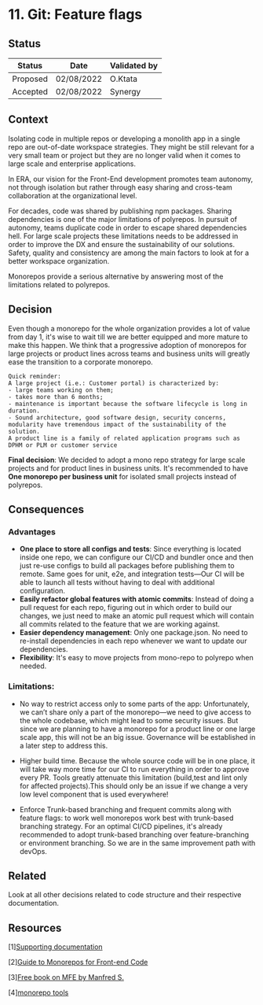 # 11. Git: Feature flags

## Status

|Status|Date|Validated by|
|------|----|------------|
|Proposed|02/08/2022|O.Ktata|
|Accepted|02/08/2022|Synergy|

## Context

Isolating code in multiple repos or developing a monolith app in a single repo are out-of-date workspace strategies. They might be still relevant for a very small team or project but they are no longer valid when it comes to large scale and enterprise applications.

In ERA, our vision for the Front-End development promotes team autonomy, not through isolation but rather through easy sharing and cross-team collaboration at the organizational level.

For decades, code was shared by publishing npm packages. Sharing dependencies  is one of the major limitations of polyrepos. In pursuit of autonomy, teams duplicate code in order to escape shared dependencies hell.
For large scale projects these limitations needs to be addressed in order to improve the DX and ensure the sustainability of our solutions. Safety, quality and consistency are among the main factors to look at for a better workspace organization. 

Monorepos provide a serious alternative by answering most of the limitations related to polyrepos. 

## Decision

Even though a monorepo for the whole organization provides a lot of value from day 1, it's wise to wait till we are better equipped and more mature to make this happen. We think that a progressive adoption of monorepos for large projects or product lines across teams and business units will greatly ease the transition to a corporate monorepo.

```
Quick reminder:
A large project (i.e.: Customer portal) is characterized by:
- large teams working on them;
- takes more than 6 months;
- maintenance is important because the software lifecycle is long in duration.
- Sound architecture, good software design, security concerns, modularity have tremendous impact of the sustainability of the solution.
A product line is a family of related application programs such as DPHM or PLM or customer service 
```

**Final decision**: We decided to adopt a mono repo strategy for large scale projects and for product lines in business units. It's recommended to have **One monorepo per business unit** for isolated small projects instead of polyrepos.

## Consequences
### Advantages

- **One place to store all configs and tests**: Since everything is located inside one repo, we can configure our CI/CD and bundler once and then just re-use configs to build all packages before publishing them to remote. Same goes for unit, e2e, and integration tests—Our CI will be able to launch all tests without having to deal with additional configuration.
- **Easily refactor global features with atomic commits**: Instead of doing a pull request for each repo, figuring out in which order to build our changes, we just need to make an atomic pull request which will contain all commits related to the feature that we are working against.
- **Easier dependency management**: Only one package.json. No need to re-install dependencies in each repo whenever we want to update our dependencies.
- **Flexibility**: It's easy to move projects from mono-repo to polyrepo when needed.

### Limitations:
- No way to restrict access only to some parts of the app: Unfortunately, we can’t share only a part of the monorepo—we need to give access to the whole codebase, which might lead to some security issues. But since we are planning to have a monorepo for a product line or one large scale app, this will not be an big issue. Governance will be established in a later step to address this.

- Higher build time. Because the whole source code will be in one place, it will take way more time for our CI to run everything in order to approve every PR. Tools greatly attenuate this limitation (build,test and lint only for affected projects).This should only be an issue if we change a very low level component that is used everywhere!
- Enforce Trunk-based branching and frequent commits along with feature flags: to work well monorepos work best with trunk-based branching strategy. For an optimal CI/CD pipelines, it's already recommended to adopt trunk-based branching over feature-branching or environment branching. So we are in the same improvement path with devOps.

## Related
Look at all other decisions related to code structure and their respective documentation.

## Resources
[1][Supporting documentation](../documentation/code%20structure-part-1-mono-repos-vs-poly-repo.md)

[2][Guide to Monorepos for Front-end Code](https://www.toptal.com/front-end/guide-to-monorepos)

[3][Free book on MFE by Manfred S.](https://www.angulararchitects.io/en/book/ )

[4][monorepo tools](https://monorepo.tools/)